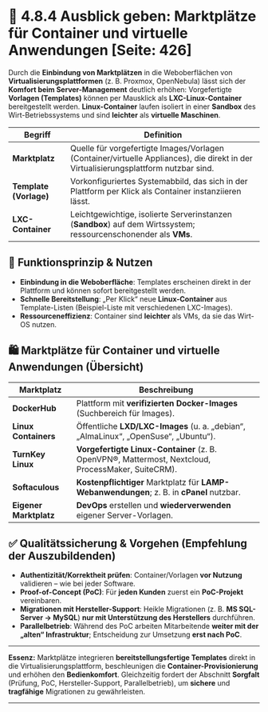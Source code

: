 # 🛒 4.8.4 Ausblick geben: Marktplätze für Container und virtuelle Anwendungen [Seite: 426]

Durch die **Einbindung von Marktplätzen** in die Weboberflächen von **Virtualisierungsplattformen** (z. B. Proxmox, OpenNebula) lässt sich der **Komfort beim Server-Management** deutlich erhöhen: Vorgefertigte **Vorlagen (Templates)** können per Mausklick als **LXC-Linux-Container** bereitgestellt werden. **Linux-Container** laufen isoliert in einer **Sandbox** des Wirt-Betriebssystems und sind **leichter** als **virtuelle Maschinen**.  

| Begriff                | Definition                                                                                                                            |
| ---------------------- | ------------------------------------------------------------------------------------------------------------------------------------- |
| **Marktplatz**         | Quelle für vorgefertigte Images/Vorlagen (Container/virtuelle Appliances), die direkt in der Virtualisierungsplattform nutzbar sind.  |
| **Template (Vorlage)** | Vorkonfiguriertes Systemabbild, das sich in der Plattform per Klick als Container instanziieren lässt.                                |
| **LXC-Container**      | Leichtgewichtige, isolierte Serverinstanzen (**Sandbox**) auf dem Wirtssystem; ressourcenschonender als **VMs**.                      |

## 🧩 Funktionsprinzip & Nutzen

* **Einbindung in die Weboberfläche**: Templates erscheinen direkt in der Plattform und können sofort bereitgestellt werden. 
* **Schnelle Bereitstellung**: „Per Klick“ neue **Linux-Container** aus Template-Listen (Beispiel-Liste mit verschiedenen LXC-Images). 
* **Ressourceneffizienz**: Container sind **leichter** als VMs, da sie das Wirt-OS nutzen. 

## 🛍️ Marktplätze für Container und virtuelle Anwendungen (Übersicht)

| Marktplatz             | Beschreibung                                                                                        |
| ---------------------- | --------------------------------------------------------------------------------------------------- |
| **DockerHub**          | Plattform mit **verifizierten Docker-Images** (Suchbereich für Images).                             |
| **Linux Containers**   | Öffentliche **LXD/LXC-Images** (u. a. „debian“, „AlmaLinux“, „OpenSuse“, „Ubuntu“).                 |
| **TurnKey Linux**      | **Vorgefertigte Linux-Container** (z. B. OpenVPN®, Mattermost, Nextcloud, ProcessMaker, SuiteCRM).  |
| **Softaculous**        | **Kostenpflichtiger** Marktplatz für **LAMP-Webanwendungen**; z. B. in **cPanel** nutzbar.          |
| **Eigener Marktplatz** | **DevOps** erstellen und **wiederverwenden** eigener Server-Vorlagen.                               |

## ✅ Qualitätssicherung & Vorgehen (Empfehlung der Auszubildenden)

* **Authentizität/Korrektheit prüfen**: Container/Vorlagen **vor Nutzung** validieren – wie bei jeder Software. 
* **Proof-of-Concept (PoC)**: Für **jeden Kunden** zuerst ein **PoC-Projekt** vereinbaren. 
* **Migrationen mit Hersteller-Support**: Heikle Migrationen (z. B. **MS SQL-Server → MySQL**) **nur mit Unterstützung des Herstellers** durchführen. 
* **Parallelbetrieb**: Während des PoC arbeiten Mitarbeitende **weiter mit der „alten“ Infrastruktur**; Entscheidung zur Umsetzung **erst nach PoC**. 

---

**Essenz:** Marktplätze integrieren **bereitstellungsfertige Templates** direkt in die Virtualisierungsplattform, beschleunigen die **Container-Provisionierung** und erhöhen den **Bedienkomfort**. Gleichzeitig fordert der Abschnitt **Sorgfalt** (Prüfung, PoC, Hersteller-Support, Parallelbetrieb), um **sichere** und **tragfähige** Migrationen zu gewährleisten.


---

